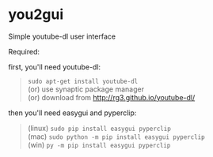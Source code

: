 # you2gui
Simple youtube-dl user interface

Required:

first, you'll need youtube-dl:  
>`sudo apt-get install youtube-dl`  
>(or) use synaptic package manager  
>(or) download from http://rg3.github.io/youtube-dl/  

then you'll need easygui and pyperclip:  
>(linux)  `sudo pip install easygui pyperclip`  
>(mac)  `sudo python -m pip install easygui pyperclip`  
>(win)  `py -m pip install easygui pyperclip`  
